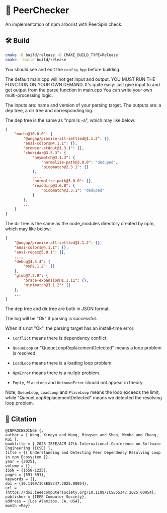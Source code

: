 # :robot: PeerChecker

An implementation of npm arborist with PeerSpin check.

## :hammer_and_wrench: Build

```bash
cmake -B build/release -D CMAKE_BUILD_TYPE=Release
cmake --build build/release
```

You should see and edit the ```config.hpp``` before building.

The default main.cpp will not get input and output.
YOU MUST RUN THE FUNCTION ON YOUR OWN DEMAND.
It's quite easy: just give input to and get output from the parse function in main.cpp
You can write your own multi-processing logic.

The inputs are: name and version of your parsing target.
The outputs are: a dep tree, a dir tree and corresponding log.

The dep tree is the same as "npm ls -a", which may like below:
```json
{
    "mocha@10.0.0": {
        "@ungap/promise-all-settled@1.1.2": {},
        "ansi-colors@4.1.1": {},
        "browser-stdout@1.3.1": {},
        "chokidar@3.5.3": {
            "anymatch@3.1.3": {
                "normalize-path@3.0.0": "deduped",
                "picomatch@2.3.1": {}
            },
            ...,
            "normalize-path@3.0.0": {},
            "readdirp@3.6.0": {
                "picomatch@2.3.1": "deduped"
            }
        },
        ...
    }
}
```

The dir tree is the same as the node_modules directory created by npm, which may like below:
```json
{
    "@ungap/promise-all-settled@1.1.2": {},
    "ansi-colors@4.1.1": {},
    "ansi-regex@5.0.1": {},
    ...,
    "debug@4.3.4": {
        "ms@2.1.2": {}
    },
    "glob@7.2.0": {
        "brace-expansion@1.1.11": {},
        "minimatch@3.1.2": {}
    },
    ...
}
```

The dep tree and dir tree are both in JSON format.

The log will be "Ok" if parsing is successful.

When it's not "Ok", the parsing target has an install-time error.

* ```Conflict``` means there is dependency conflict.

* ```QueueLoop``` or "QueueLoopReplacementDetected" means a loop problem is resolved.

* ```LoadLoop``` means there is a loading loop problem.

* ```NpmError``` means there is a nullptr problem.

* ```Empty```, ```PlaceLoop``` and ```UnknownError``` should not appear in theory.

Note, ```QueueLoop```, ```LoadLoop``` and ```PlaceLoop``` means the loop exceeds the limit, while "QueueLoopReplacementDetected" means we detected the resolving loop problem.



## :book: Citation
```
@INPROCEEDINGS {,
author = { Wang, Xingyu and Wang, Mingsen and Shen, Wenbo and Chang, Rui },
booktitle = { 2025 IEEE/ACM 47th International Conference on Software Engineering (ICSE) },
title = {{ Understanding and Detecting Peer Dependency Resolving Loop in npm Ecosystem }},
year = {2025},
volume = {},
ISSN = {1558-1225},
pages = {591-591},
keywords = {},
doi = {10.1109/ICSE55347.2025.00054},
url = {https://doi.ieeecomputersociety.org/10.1109/ICSE55347.2025.00054},
publisher = {IEEE Computer Society},
address = {Los Alamitos, CA, USA},
month =May}
```
